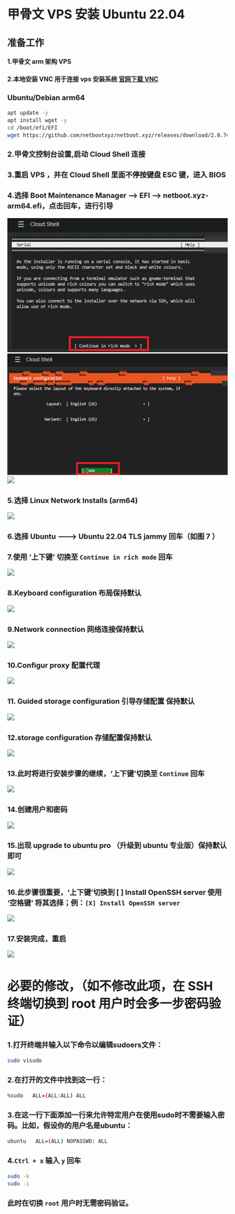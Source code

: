 # 甲骨文 VPS 安装 Ubuntu 22.04

## 准备工作

#### 1.甲骨文 arm 架构 VPS

#### 2.本地安装 VNC 用于连接 vps 安装系统 [官网下载 VNC](https://www.realvnc.com/)

### Ubuntu/Debian arm64

```bash
apt update -y
apt install wget -y
cd /boot/efi/EFI
wget https://github.com/netbootxyz/netboot.xyz/releases/download/2.0.74/netboot.xyz-arm64.efi
```

### 2.甲骨文控制台设置,启动 Cloud Shell 连接

### 3.重启 VPS ，并在 Cloud Shell 里面不停按键盘 ESC 键，进入 BIOS

### 4.选择 Boot Maintenance Manager —> EFI —> netboot.xyz-arm64.efi，点击回车，进行引导

<img src="https://github.com/Skyler-May/OracleCloud-ReSystem/blob/main/Ubuntu/img/(1).png" />

<img src="https://github.com/Skyler-May/OracleCloud-ReSystem/blob/main/Ubuntu/img/(2).png" />

<img src="https://github.com/Skyler-May/some_project/blob/main/OracleCloud_Resystem/CentOS/img/3.jpg" />

### 5.选择 Linux Network Installs (arm64)

<img src="https://github.com/Skyler-May/some_project/blob/main/OracleCloud_Resystem/CentOS/img/4.jpg" />

### 6.选择 Ubuntu ---> Ubuntu 22.04 TLS jammy 回车（如图 7 ）


### 7.使用 ‘上下键’ 切换至 `Continue in rich mode` 回车

<img src="https://github.com/Skyler-May/some_project/blob/main/OracleCloud_Resystem/Ubuntu/img/1%20(1).png" />

### 8.Keyboard configuration 布局保持默认

<img src="https://github.com/Skyler-May/some_project/blob/main/OracleCloud_Resystem/Ubuntu/img/1%20(2).png" />

### 9.Network connection 网络连接保持默认

<img src="https://github.com/Skyler-May/some_project/blob/main/OracleCloud_Resystem/Ubuntu/img/1%20(3).png" />

### 10.Configur proxy 配置代理

<img src="https://github.com/Skyler-May/some_project/blob/main/OracleCloud_Resystem/Ubuntu/img/1%20(4).png" />

### 11. Guided storage configuration 引导存储配置 保持默认

<img src="https://github.com/Skyler-May/some_project/blob/main/OracleCloud_Resystem/Ubuntu/img/1%20(5).png" />

### 12.storage configuration 存储配置保持默认

<img src="https://github.com/Skyler-May/some_project/blob/main/OracleCloud_Resystem/Ubuntu/img/1%20(6).png" />

### 13.此时将进行安装步骤的继续，‘上下键’切换至 `Continue` 回车

<img src="https://github.com/Skyler-May/some_project/blob/main/OracleCloud_Resystem/Ubuntu/img/1%20(7).png" />

### 14.创建用户和密码

<img src="https://github.com/Skyler-May/some_project/blob/main/OracleCloud_Resystem/Ubuntu/img/1%20(8).png" />

### 15.出现 upgrade to ubuntu pro （升级到 ubuntu 专业版）保持默认即可

<img src="https://github.com/Sam-Mey/some_project/blob/main/OracleCloud_Resystem/Ubuntu/img/1%20(9).png" />

### 16.此步骤很重要，‘上下键’切换到 [ ] Install OpenSSH server 使用 ‘空格键’ 将其选择；例：`[X] Install OpenSSH server`

<img src="https://github.com/Sam-Mey/some_project/blob/main/OracleCloud_Resystem/Ubuntu/img/1%20(10).png" />

### 17.安装完成，重启

<img src="https://github.com/Sam-Mey/some_project/blob/main/OracleCloud_Resystem/Ubuntu/img/1%20(11).png" />

# 必要的修改，（如不修改此项，在 SSH 终端切换到 root 用户时会多一步密码验证）
### 1.打开终端并输入以下命令以编辑sudoers文件：
```bash
sudo visudo
```
### 2.在打开的文件中找到这一行：
```bash
%sudo   ALL=(ALL:ALL) ALL
```
### 3.在这一行下面添加一行来允许特定用户在使用sudo时不需要输入密码。比如，假设你的用户名是ubuntu：
```bash
ubuntu   ALL=(ALL) NOPASSWD: ALL
```
### 4.`Ctrl + x` 输入 `y` 回车
```bash
sudo -k
sudo -i
```
### 此时在切换 `root` 用户时无需密码验证。
